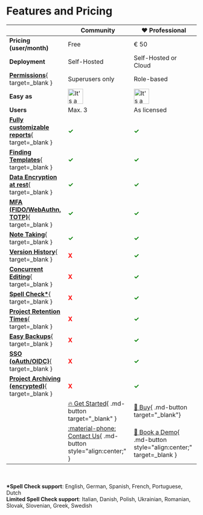# Features and Pricing

|                                                                                               | Community                                                                                                     | :heart: Professional                                                                                                                                                  |
| --------------------------------------------------------------------------------------------- | ------------------------------------------------------------------------------------------------------------- | --------------------------------------------------------------------------------------------------------------------------------------------------------------------- |
| __Pricing (user/month)__                                                                      | Free                                                                                                          | € 50                                                                                                                                                                  |
| __Deployment__                                                                                | Self-Hosted                                                                                                   | Self-Hosted or Cloud                                                                                                                                                  |
| [__Permissions__](/setup/user-permissions/){ target=_blank }                                  | Superusers only                                                                                               | Role-based                                                                                                                                                            |
| __Easy as__                                                                                   | <img src="/assets/emojis/pie.svg" width="40" alt="It's a pie. Because Pentest reports are as easy as pie." /> | <img src="/assets/emojis/pie.svg" width="40" alt="It's a pie. Because Pentest reports are as easy as pie." />                                                         |
| __Users__                                                                                     | Max. 3                                                                                                        | As licensed                                                                                                                                                           |
| [__Fully customizable reports__](/designer/designer/){ target=_blank }                        | <span style="color:green;font-weight:bold;">✓</span>                                                          | <span style="color:green;font-weight:bold;">✓</span>                                                                                                                  |
| [__Finding Templates__](/finding-templates/overview/){ target=_blank }                        | <span style="color:green;font-weight:bold;">✓</span>                                                          | <span style="color:green;font-weight:bold;">✓</span>                                                                                                                  |
| [__Data Encryption at rest__](/setup/configuration/#data-encryption-at-rest){ target=_blank } | <span style="color:green;font-weight:bold;">✓</span>                                                          | <span style="color:green;font-weight:bold;">✓</span>                                                                                                                  |
| [__MFA (FIDO/WebAuthn, TOTP)__](/show-and-tell/2023/06/12/2fa-for-all/){ target=_blank }      | <span style="color:green;font-weight:bold;">✓</span>                                                          | <span style="color:green;font-weight:bold;">✓</span>                                                                                                                  |
| [__Note Taking__](/show-and-tell/2023/05/30/note-taking-included/){ target=_blank }           | <span style="color:green;font-weight:bold;">✓</span>                                                          | <span style="color:green;font-weight:bold;">✓</span>                                                                                                                  |
| [__Version History__](/reporting/version-history/){ target=_blank }                                        | <span style="color:red;font-weight:bold;">X</span>                                                            | <span style="color:green;font-weight:bold;">✓</span>                                                                                                                  |
| [__Concurrent Editing__](/show-and-tell/2024/05/22/concurrent-editing/){ target=_blank }                                        | <span style="color:red;font-weight:bold;">X</span>                                                            | <span style="color:green;font-weight:bold;">✓</span>                                                                                                                  |
| [__Spell Check*__](/reporting/spell-check/){ target=_blank }                                  | <span style="color:red;font-weight:bold;">X</span>                                                            | <span style="color:green;font-weight:bold;">✓</span>                                                                                                                  |
| [__Project Retention Times__](/setup/configuration/#archiving){ target=_blank }               | <span style="color:red;font-weight:bold;">X</span>                                                            | <span style="color:green;font-weight:bold;">✓</span>                                                                                                                  |
| [__Easy Backups__](/setup/backups/){ target=_blank }                                          | <span style="color:red;font-weight:bold;">X</span>                                                            | <span style="color:green;font-weight:bold;">✓</span>                                                                                                                  |
| [__SSO (oAuth/OIDC)__](/setup/oidc-setup/){ target=_blank }                                   | <span style="color:red;font-weight:bold;">X</span>                                                            | <span style="color:green;font-weight:bold;">✓</span>                                                                                                                  |
| [__Project Archiving (encrypted)__](/insights/archiving/){ target=_blank }                    | <span style="color:red;font-weight:bold;">X</span>                                                            | <span style="color:green;font-weight:bold;">✓</span>                                                                                                                  |
|                                                                                               | [:fire: Get Started](/setup/installation/){ .md-button target="_blank" }                                      | [:rocket: Buy](https://cloud.sysreptor.com/order/){ .md-button target="_blank"}                                                                                       |
|                                                                                               | [:material-phone: Contact Us](/contact-us/){ .md-button style="align:center;" }                               | [:sauropod: Book a Demo](https://outlook.office365.com/book/SysReptorDemo@syslifters.com/s/gUjy2xF2GEeSc_6mDLvvkA2){ .md-button style="align:center;" target=_blank } |

<br><br>
__*Spell Check support__: English, German, Spanish, French, Portuguese, Dutch  
__Limited Spell Check support__: Italian, Danish, Polish, Ukrainian, Romanian, Slovak, Slovenian, Greek, Swedish